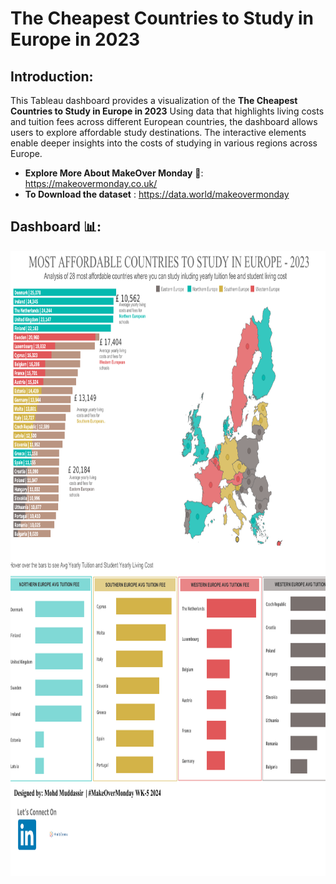 # The Cheapest Countries to Study in Europe in 2023

## Introduction: 
This Tableau dashboard provides a visualization of the **The Cheapest Countries to Study in Europe in 2023** Using data that highlights living costs and tuition fees across different European countries, the dashboard allows users to explore affordable study destinations. The interactive elements enable deeper insights into the costs of studying in various regions across Europe.

- **Explore More About MakeOver Monday** 🔗: https://makeovermonday.co.uk/
- **To Download the dataset** : https://data.world/makeovermonday

## Dashboard 📊: 
<div align="center">
    <img src="https://github.com/mohd-muddassir99/MakeoverMonday-TableauProjects/blob/main/The%20Cheapest%20Countries%20to%20Study%20in%20Europe%20in%202023%20%23MOM%20W3%202024/Cheapest%20Country%20to%20Study%20in%20Europe.png" width="800px" height="1000px">
</div> 
